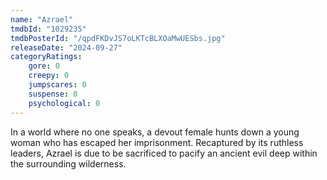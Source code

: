 ```yaml
---
name: "Azrael"
tmdbId: "1029235"
tmdbPosterId: "/qpdFKDvJS7oLKTcBLXOaMwUESbs.jpg"
releaseDate: "2024-09-27"
categoryRatings:
    gore: 0
    creepy: 0
    jumpscares: 0
    suspense: 0
    psychological: 0
---
```

In a world where no one speaks, a devout female hunts down a young woman who has escaped her imprisonment. Recaptured by its ruthless leaders, Azrael is due to be sacrificed to pacify an ancient evil deep within the surrounding wilderness.
